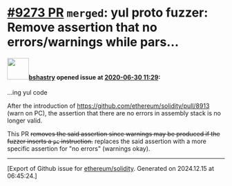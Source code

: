 # [\#9273 PR](https://github.com/ethereum/solidity/pull/9273) `merged`: yul proto fuzzer: Remove assertion that no errors/warnings while pars…

#### <img src="https://avatars.githubusercontent.com/u/2388185?v=4" width="50">[bshastry](https://github.com/bshastry) opened issue at [2020-06-30 11:29](https://github.com/ethereum/solidity/pull/9273):

…ing yul code

After the introduction of https://github.com/ethereum/solidity/pull/8913 (warn on PC), the assertion that there are no errors in assembly stack is no longer valid.

This PR ~~removes the said assertion since warnings may be produced if the fuzzer inserts a `pc` instruction.~~ replaces the said assertion with a more specific assertion for "no errors" (warnings okay).




-------------------------------------------------------------------------------



[Export of Github issue for [ethereum/solidity](https://github.com/ethereum/solidity). Generated on 2024.12.15 at 06:45:24.]
